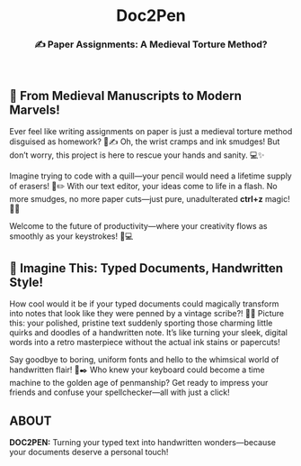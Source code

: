 <h1 align="center"><b>Doc2Pen</b></h1>
<h3 align="center">✍️ Paper Assignments: A Medieval Torture Method?</h3>
<br>
<h2>📜 From Medieval Manuscripts to Modern Marvels!</h2>

<p>Ever feel like writing assignments on paper is just a medieval torture method disguised as homework? 🏰✍️ Oh, the wrist cramps and ink smudges! But don’t worry, this project is here to rescue your hands and sanity. 💻✨</p>

<p>Imagine trying to code with a quill—your pencil would need a lifetime supply of erasers! 📝✏️ With our text editor, your ideas come to life in a flash. No more smudges, no more paper cuts—just pure, unadulterated <strong>ctrl+z</strong> magic! 🚀😄</p>

<p>Welcome to the future of productivity—where your creativity flows as smoothly as your keystrokes! 🌟💻</p>

<h2>📝 Imagine This: Typed Documents, Handwritten Style!</h2>

<p>How cool would it be if your typed documents could magically transform into notes that look like they were penned by a vintage scribe?! 🤯😱 Picture this: your polished, pristine text suddenly sporting those charming little quirks and doodles of a handwritten note. It’s like turning your sleek, digital words into a retro masterpiece without the actual ink stains or papercuts!</p>

<p>Say goodbye to boring, uniform fonts and hello to the whimsical world of handwritten flair! 🎨✒️ Who knew your keyboard could become a time machine to the golden age of penmanship? Get ready to impress your friends and confuse your spellchecker—all with just a click!</p>

<h2> ABOUT </h2>
<p><strong>DOC2PEN:</strong> Turning your typed text into handwritten wonders—because your documents deserve a personal touch!</p>

